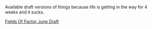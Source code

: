 Available draft versions of things because life is getting in the way for 4 weeks and it sucks.

[Fields Of Factor June Draft](https://www.github.com/silverbeard00/silverbeard00.github.io/fields-of-factor.pdf)

